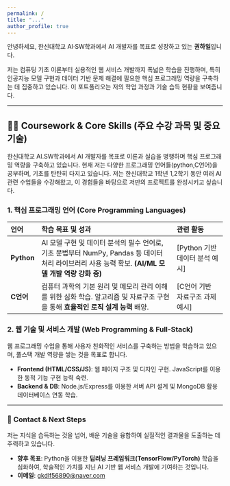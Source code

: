 ```yaml
---
permalink: /
title: "..."
author_profile: true
---
```


안녕하세요, 한신대학교 AI·SW학과에서 AI 개발자를 목표로 성장하고 있는 **권하일**입니다.

저는 컴퓨팅 기초 이론부터 실용적인 웹 서비스 개발까지 폭넓은 학습을 진행하며, 특히 인공지능 모델 구현과 데이터 기반 문제 해결에 필요한 핵심 프로그래밍 역량을 구축하는 데 집중하고 있습니다. 이 포트폴리오는 저의 학업 과정과 기술 습득 현황을 보여줍니다.

---

## 👨‍🎓 Coursework & Core Skills (주요 수강 과목 및 중요 기술)

한신대학교 AI.SW학과에서 AI 개발자를 목표로 이론과 실습을 병행하며 핵심 프로그래밍 역량을 구축하고 있습니다. 현재 저는 다양한 프로그래밍 언어들(python,C언어)을 공부하며, 기초를 탄탄히 다지고 있습니다. 저는 한신대학교 1학년 1,2학기 동안 여러 AI 관련 수업들을 수강해왔고, 이 경험들을 바탕으로 저만의 프로젝트를 완성시키고 싶습니다.

### 1. 핵심 프로그래밍 언어 (Core Programming Languages)

| 언어 | 학습 목표 및 성과 | 관련 활동 |
| :--- | :--- | :--- |
| **Python** | AI 모델 구현 및 데이터 분석의 필수 언어로, 기초 문법부터 NumPy, Pandas 등 데이터 처리 라이브러리 사용 능력 확보. **(AI/ML 모델 개발 역량 강화 중)** | [Python 기반 데이터 분석 예시] |
| **C언어** | 컴퓨터 과학의 기본 원리 및 메모리 관리 이해를 위한 심화 학습. 알고리즘 및 자료구조 구현을 통해 **효율적인 로직 설계 능력** 배양. | [C언어 기반 자료구조 과제 예시] |

### 2. 웹 기술 및 서비스 개발 (Web Programming & Full-Stack)

웹 프로그래밍 수업을 통해 사용자 친화적인 서비스를 구축하는 방법을 학습하고 있으며, 풀스택 개발 역량을 쌓는 것을 목표로 합니다.

* **Frontend (HTML/CSS/JS)**: 웹 페이지 구조 및 디자인 구현. JavaScript를 이용한 동적 기능 구현 능력 숙련.
* **Backend & DB**: Node.js/Express를 이용한 서버 API 설계 및 MongoDB 활용 데이터베이스 연동 학습.

---

### 🚀 Contact & Next Steps

저는 지식을 습득하는 것을 넘어, 배운 기술을 융합하여 실질적인 결과물을 도출하는 데 주력하고 있습니다.

* **향후 목표**: Python을 이용한 **딥러닝 프레임워크(TensorFlow/PyTorch)** 학습을 심화하여, 학술적인 가치를 지닌 AI 기반 웹 서비스 개발에 기여하는 것입니다.
* **이메일**: gkdlf56890@naver.com